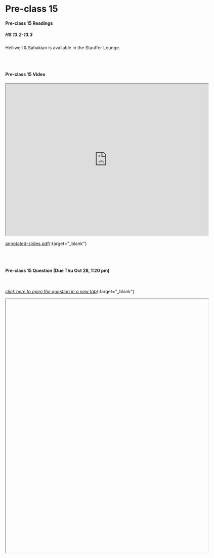 # Pre-class 15

#### Pre-class 15 Readings

##### HS 13.2-13.3

Helliwell & Sahakian is available in the Stauffer Lounge.  


<br>
<br>

#### Pre-class 15 Video

<iframe src="https://drive.google.com/file/d/1_glhjHv4J9ZkPJhCIZINK6pQ94Ac8613/preview" width="640" height="480" frameborder="20" marginheight="0" marginwidth="0">Loading…
</iframe>



[annotated-slides.pdf](https://drive.google.com/file/d/1SYNxkr1zH_ojIWbjH9dlOd3STDAI90e4/view?usp=sharing){:target="_blank"}

<br>
<br>

#### Pre-class 15 Question (Due Thu Oct 28, 1:20 pm)

<br>

[*click here to open the question in a new tab*](){:target="_blank"}

<iframe src="" width="640" height="800" frameborder="20" marginheight="0" marginwidth="0">Loading…
</iframe>
